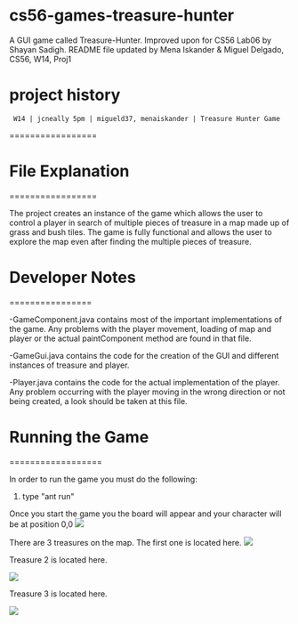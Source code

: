 cs56-games-treasure-hunter
==========================
A GUI game called Treasure-Hunter. Improved upon for CS56 Lab06 by Shayan Sadigh.
README file updated by Mena Iskander & Miguel Delgado, CS56, W14, Proj1

project history
===============
```
 W14 | jcneally 5pm | migueld37, menaiskander | Treasure Hunter Game
```

=================
# File Explanation
=================

The project creates an instance of the game which allows the user to control a player in search of multiple pieces of treasure in a map made up of grass and bush tiles. The game is fully functional and allows the user to explore the map even after finding the multiple pieces of treasure.

# Developer Notes
================

-GameComponent.java contains most of the important implementations of the game. Any problems with the player movement, loading of map and player or the actual paintComponent method are found in that file.

-GameGui.java contains the code for the creation of the GUI and different instances of treasure and player.

-Player.java contains the code for the actual implementation of the player. Any problem occurring with the player moving in the wrong direction or not being created, a look should be taken at this file.

# Running the Game
==================

In order to run the game you must do the following:
1. type "ant run"  

Once you start the game you the board will appear and your character will be at position 0,0 
![](http://i.imgur.com/TA9E8CG.png)

There are 3 treasures on the map. The first one is located here. 
![](http://i.imgur.com/j9XEtBM.png)

Treasure 2 is located here. 

![](http://i.imgur.com/NlbbtiM.png)

Treasure 3 is located here. 

![](http://i.imgur.com/P1P8uKm.png)
